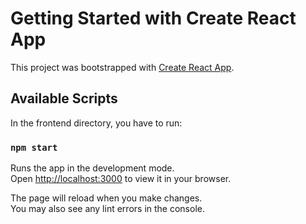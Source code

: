 # Getting Started with Create React App

This project was bootstrapped with [Create React App](https://github.com/facebook/create-react-app).

## Available Scripts

In the frontend directory, you have to run:

### `npm start`

Runs the app in the development mode.\
Open [http://localhost:3000](http://localhost:3000) to view it in your browser.

The page will reload when you make changes.\
You may also see any lint errors in the console.
